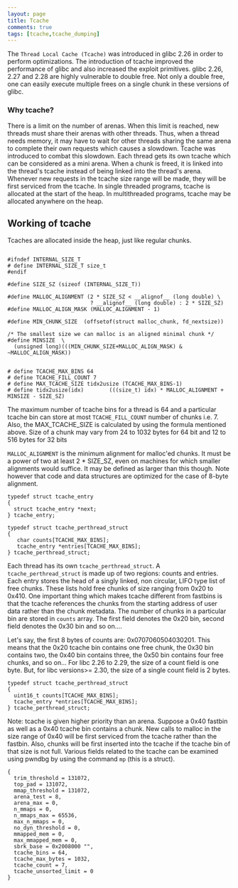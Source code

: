 ```yaml
---
layout: page
title: Tcache
comments: true
tags: [tcache,tcache_dumping]
---
```


The `Thread Local Cache (Tcache)` was introduced in glibc 2.26 in order to perform optimizations. The introduction of tcache improved the performance of glibc and also increased the exploit primitives. glibc 2.26, 2.27 and 2.28 are highly vulnerable to double free. Not only a double free, one can easily execute multiple frees on a single chunk in these versions of glibc. 

### Why tcache?
There is a limit on the number of arenas. When this limit is reached, new threads must share their arenas with other threads. Thus, when a thread needs memory, it may have to wait for other threads sharing the same arena to complete their own requests which causes a slowdown. Tcache was introduced to combat this slowdown. Each thread gets its own tcache which can be considered as a mini arena. When a chunk is freed, it is linked into the thread's tcache instead of being linked into the thread's arena. Whenever new requests in the tcache size range will be made, they will be first serviced from the tcache. In single threaded programs, tcache is allocated at the start of the heap. In multithreaded programs, tcache may be allocated anywhere on the heap.

## Working of tcache
Tcaches are allocated inside the heap, just like regular chunks.

```

#ifndef INTERNAL_SIZE_T
# define INTERNAL_SIZE_T size_t
#endif

#define SIZE_SZ (sizeof (INTERNAL_SIZE_T))

#define MALLOC_ALIGNMENT (2 * SIZE_SZ < __alignof__ (long double) \
                          ? __alignof__ (long double) : 2 * SIZE_SZ)
#define MALLOC_ALIGN_MASK (MALLOC_ALIGNMENT - 1)

#define MIN_CHUNK_SIZE  (offsetof(struct malloc_chunk, fd_nextsize))

/* The smallest size we can malloc is an aligned minimal chunk */
#define MINSIZE  \
  (unsigned long)(((MIN_CHUNK_SIZE+MALLOC_ALIGN_MASK) & ~MALLOC_ALIGN_MASK))


# define TCACHE_MAX_BINS 64
# define TCACHE_FILL_COUNT 7
# define MAX_TCACHE_SIZE tidx2usize (TCACHE_MAX_BINS-1)
# define tidx2usize(idx)        (((size_t) idx) * MALLOC_ALIGNMENT + MINSIZE - SIZE_SZ)
```
The maximum number of tcache bins for a thread is 64 and a particular tcache bin can store at most `TCACHE_FILL_COUNT` number of chunks i.e. 7. Also, the MAX_TCACHE_SIZE is calculated by using the formula mentioned above. Size of a chunk may vary from 24 to 1032 bytes for 64 bit and 12 to 516 bytes for 32 bits

`MALLOC_ALIGNMENT` is the minimum alignment for malloc'ed chunks. It must be a power of two at least 2 * SIZE_SZ, even on machines for which smaller alignments would suffice. It may be defined as larger than this though. Note however that code and data structures are optimized for the case of 8-byte alignment. 

```
typedef struct tcache_entry
{
  struct tcache_entry *next;
} tcache_entry;

typedef struct tcache_perthread_struct
{
   char counts[TCACHE_MAX_BINS];
   tcache_entry *entries[TCACHE_MAX_BINS];
} tcache_perthread_struct;

```

Each thread has its own `tcache_perthread_struct`. A `tcache_perthread_struct` is made up of two regions: counts and entries. Each entry stores the head of a singly linked, non circular, LIFO type list of free chunks.  These lists hold free chunks of size ranging from 0x20 to 0x410. One important thing which makes tcache different from fastbins is that the tcache references the chunks from the starting address of user data rather than the chunk metadata. The number of chunks in a particular bin are stored in `counts` array. The first field denotes the 0x20 bin, second field denotes the 0x30 bin and so on....

Let's say, the first 8 bytes of counts are:  0x0707060504030201. This means that the 0x20 tcache bin contains one free chunk, the 0x30 bin contains two, the 0x40 bin contains three, the 0x50 bin contains four free chunks, and so on...
For libc 2.26 to 2.29, the size of a count field is one byte. But, for libc versions>= 2.30, the size of a single count field is 2 bytes.

```
typedef struct tcache_perthread_struct
{
  uint16_t counts[TCACHE_MAX_BINS];
  tcache_entry *entries[TCACHE_MAX_BINS];
} tcache_perthread_struct;
```
Note: tcache is given higher priority than an arena. Suppose a 0x40 fastbin as well as a 0x40 tcache bin contains a chunk. New calls to malloc in the size range of 0x40 will be first serviced from the tcache rather than the fastbin. Also, chunks will be first inserted into the tcache if the tcache bin of that size is not full. Various fields related to the tcache can be examined using pwndbg by using the command `mp` (this is a struct).

```
{
  trim_threshold = 131072,
  top_pad = 131072,
  mmap_threshold = 131072,
  arena_test = 8,
  arena_max = 0,
  n_mmaps = 0,
  n_mmaps_max = 65536,
  max_n_mmaps = 0,
  no_dyn_threshold = 0,
  mmapped_mem = 0,
  max_mmapped_mem = 0,
  sbrk_base = 0x2008000 "",
  tcache_bins = 64,
  tcache_max_bytes = 1032,
  tcache_count = 7,
  tcache_unsorted_limit = 0
}

```
